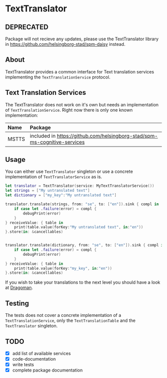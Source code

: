 # TextTranslator
## DEPRECATED
Package will not recieve any updates, please use the TextTranslator library in https://github.com/helsingborg-stad/spm-daisy instead.

## About
TextTranslator provides a common interface for Text translation services implementing the `TextTranslationService` protocol.

## Text Translation Services
The TextTranslator does not work on it's own but needs an implementation of `TextTranslationService`. Right now there is only one known implementation:

|Name|Package|
|:--|:--|
|MSTTS| included in https://github.com/helsingborg-stad/spm-ms-cognitive-services|

## Usage
You can either use `TextTranslator` singleton or use a concrete implementation of `TextTranslatorService` as is. 

```swift
let translator = TextTranslator(service: MyTextTranslatorService())
let strings = ["My untranslated text"]
let dictionary = ["my_key":"My untranslated text"]

translator.translate(strings, from: "se", to: ["en"]).sink { compl in
    if case let .failure(error) = compl {
        debugPrint(error)
    }
} receiveValue: { table in
    print(table.value(forKey:"My untranslated text", in:"en"))
}.store(in: &cancellables)


translator.translate(dictionary, from: "se", to: ["en"]).sink { compl in
    if case let .failure(error) = compl {
        debugPrint(error)
    }
} receiveValue: { table in
    print(table.value(forKey:"my_key", in:"en"))
}.store(in: &cancellables)
```

If you wish to take your translations to the next level you should have a look at 
[Dragoman](https://github.com/helsingborg-stad/spm-dragoman).


## Testing
The tests does not cover a concrete implementation of a `TextTranslationService`, only the `TextTranslationTable` and the `TextTranslator` singleton. 

## TODO
- [x] add list of available services
- [x] code-documentation
- [x] write tests
- [x] complete package documentation
